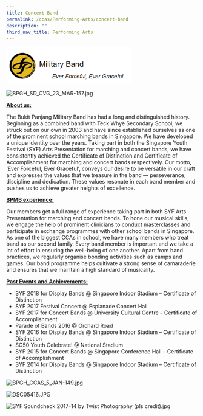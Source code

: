 ```yaml
---
title: Concert Band
permalink: /ccas/Performing-Arts/concert-band
description: ""
third_nav_title: Performing Arts
---
```

<img src="/images/Military%20Band.png" 
     style="width:65%">

  
![BPGH_SD_CVG_23_MAR-157.jpg](https://www-bpghs-moe-edu-sg-admin.cwp.sg/qql/slot/u148/BPGHS%202019/Holistic%20Education/CCAs/Performing%20Arts/Military%20Band/BPGH_SD_CVG_23_MAR-157.jpg)

<strong><u>About us:</u></strong>

The Bukit Panjang Military Band has had a long and distinguished history. Beginning as a combined band with Teck Whye Secondary School, we struck out on our own in 2003 and have since established ourselves as one of the prominent school marching bands in Singapore. We have developed a unique identity over the years. Taking part in both the Singapore Youth Festival (SYF) Arts Presentation for marching and concert bands, we have consistently achieved the Certificate of Distinction and Certificate of Accomplishment for marching and concert bands respectively. Our motto, ‘Ever Forceful, Ever Graceful’, conveys our desire to be versatile in our craft and expresses the values that we treasure in the band — perseverance, discipline and dedication. These values resonate in each band member and pushes us to achieve greater heights of excellence.


<strong><u>BPMB experience:</u></strong>

Our members get a full range of experience taking part in both SYF Arts Presentation for marching and concert bands. To hone our musical skills, we engage the help of prominent clinicians to conduct masterclasses and participate in exchange programmes with other school bands in Singapore. As one of the biggest CCAs in school, we have many members who treat band as our second family. Every band member is important and we take a lot of effort in ensuring the well-being of one another. Apart from band practices, we regularly organise bonding activities such as camps and games. Our band programme helps cultivate a strong sense of camaraderie and ensures that we maintain a high standard of musicality.

  
<strong><u>Past Events and Achievements:</u></strong>

*   SYF 2018 for Display Bands @ Singapore Indoor Stadium – Certificate of Distinction
*   SYF 2017 Festival Concert @ Esplanade Concert Hall
*   SYF 2017 for Concert Bands @ University Cultural Centre – Certificate of Accomplishment
*   Parade of Bands 2016 @ Orchard Road
*   SYF 2016 for Display Bands @ Singapore Indoor Stadium – Certificate of Distinction
*   SG50 Youth Celebrate! @ National Stadium
*   SYF 2015 for Concert Bands @ Singapore Conference Hall – Certificate of Accomplishment
*   SYF 2014 for Display Bands @ Singapore Indoor Stadium – Certificate of Distinction

  

![BPGH_CCAS_5_JAN-149.jpg](https://www-bpghs-moe-edu-sg-admin.cwp.sg/qql/slot/u148/BPGHS%202019/Holistic%20Education/CCAs/Performing%20Arts/Military%20Band/BPGH_CCAS_5_JAN-149.jpg)  

![DSC05416.JPG](https://www-bpghs-moe-edu-sg-admin.cwp.sg/qql/slot/u148/BPGHS%202019/Holistic%20Education/CCAs/Performing%20Arts/Military%20Band/DSC05416.jpg)  

![SYF Soundcheck 2017-14 by Twist Photography (pls credit).jpg](https://www-bpghs-moe-edu-sg-admin.cwp.sg/qql/slot/u148/BPGHS%202019/Holistic%20Education/CCAs/Performing%20Arts/Military%20Band/SYF%20Soundcheck%202017-14%20by%20Twist%20Photography%20(pls%20credit).jpg)
